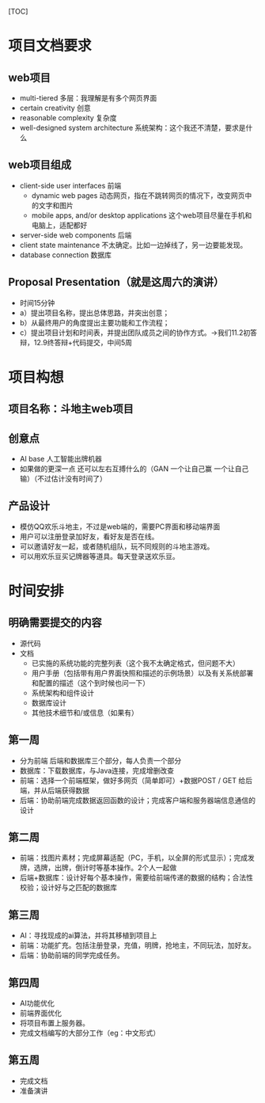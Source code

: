 [TOC]

# 项目文档要求

## web项目

* multi-tiered 多层：我理解是有多个网页界面
* certain creativity 创意
* reasonable complexity 复杂度
* well-designed system architecture 系统架构：这个我还不清楚，要求是什么

## web项目组成

* client-side user interfaces 前端
  * dynamic web pages 动态网页，指在不跳转网页的情况下，改变网页中的文字和图片
  * mobile apps, and/or desktop applications 这个web项目尽量在手机和电脑上，适配都好
* server-side web components 后端
* client state maintenance 不太确定。比如一边掉线了，另一边要能发现。
* database connection 数据库

## Proposal Presentation（就是这周六的演讲）

* 时间15分钟
* a）提出项目名称，提出总体思路，并突出创意；
* b）从最终用户的角度提出主要功能和工作流程；
* c）提出项目计划和时间表，并提出团队成员之间的协作方式。->我们11.2初答辩，12.9终答辩+代码提交，中间5周

# 项目构想

## 项目名称：斗地主web项目

## 创意点

* AI base 人工智能出牌机器
* 如果做的更深一点 还可以左右互搏什么的（GAN 一个让自己赢 一个让自己输）（不过估计没有时间了）

## 产品设计

* 模仿QQ欢乐斗地主，不过是web端的，需要PC界面和移动端界面
* 用户可以注册登录加好友，看好友是否在线。
* 可以邀请好友一起，或者随机组队，玩不同规则的斗地主游戏。
* 可以用欢乐豆买记牌器等道具。每天登录送欢乐豆。

# 时间安排

## 明确需要提交的内容

* 源代码
* 文档
  * 已实施的系统功能的完整列表（这个我不太确定格式，但问题不大）
  * 用户手册（包括带有用户界面快照和描述的示例场景）以及有关系统部署和配置的描述（这个到时候也问一下）
  * 系统架构和组件设计
  * 数据库设计
  * 其他技术细节和/或信息（如果有）

## 第一周

* 分为前端 后端和数据库三个部分，每人负责一个部分
* 数据库：下载数据库，与Java连接，完成增删改查
* 前端：选择一个前端框架，做好多网页（简单即可）+数据POST / GET 给后端，并从后端获得数据
* 后端：协助前端完成数据返回函数的设计；完成客户端和服务器端信息通信的设计

## 第二周

* 前端：找图片素材；完成屏幕适配（PC，手机，以全屏的形式显示）；完成发牌，选牌，出牌，倒计时等基本操作。2个人一起做
* 后端+数据库：设计好每个基本操作，需要给前端传递的数据的结构；合法性校验；设计好与之匹配的数据库

## 第三周

* AI：寻找现成的ai算法，并将其移植到项目上
* 前端：功能扩充。包括注册登录，充值，明牌，抢地主，不同玩法，加好友。
* 后端：协助前端的同学完成任务。

## 第四周

* AI功能优化
* 前端界面优化
* 将项目布置上服务器。
* 完成文档编写的大部分工作（eg：中文形式）

## 第五周

* 完成文档
* 准备演讲